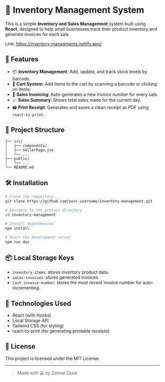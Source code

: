 # 🧾 Inventory Management System

This is a simple **Inventory and Sales Management** system built using **React**, designed to help small businesses track their product inventory and generate invoices for each sale.

Link: https://inventory-managments.netlify.app/

## 🚀 Features

- 📦 **Inventory Management**: Add, update, and track stock levels by barcode.
- 🛒 **Cart System**: Add items to the cart by scanning a barcode or clicking on items.
- 🧾 **Sales Invoicing**: Auto-generates a new invoice number for every sale.
- 📈 **Sales Summary**: Shows total sales made for the current day.
- 🖨️ **Print Receipt**: Generates and saves a clean receipt as PDF using `react-to-print`.

## 📁 Project Structure

```
├── src/
│   ├── components/
│   ├── SellerPage.jsx
│   └── ...
├── public/
│   └── ...
└── README.md
```

## 🛠️ Installation

```bash
# Clone the repository
git clone https://github.com/your-username/inventory-management.git

# Navigate to the project directory
cd inventory-management

# Install dependencies
npm install

# Start the development server
npm run dev
```

## 📦 Local Storage Keys

- `inventory-items`: stores inventory product data.
- `sales-invoices`: stores generated invoices.
- `last-invoice-number`: stores the most recent invoice number for auto-incrementing.

## 📄 Technologies Used

- React (with Hooks)
- Local Storage API
- Tailwind CSS (for styling)
- react-to-print (for generating printable receipts)

## 📜 License

This project is licensed under the MIT License.

---

> Made with 💻 by Zalmai Zazai
